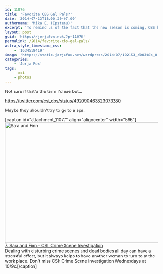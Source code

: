 ```yaml
---
id: 11076
title: 'Favorite CBS Gal Pals?'
date: '2014-07-23T18:00:39-07:00'
authorname: 'Mika E. (Ipstenu)'
excerpt: 'To remind us of the fact that the new season is coming, CBS has taken to sharing moments from episodes like this...'
layout: post
guid: 'https://jorjafox.net/?p=11076'
permalink: /2014/favorite-cbs-gal-pals/
astra_style_timestamp_css:
    - '1634558419'
image: 'https://static.jorjafox.net/wordpress/2014/07/102153_d00308b_0.jpg'
categories:
    - 'Jorja Fox'
tags:
    - csi
    - photos
---
```


Not sure if that's the term I'd use but...

https://twitter.com/csi_cbs/status/492090463823073280

Maybe they shouldn't try to go to a spa.

[caption id="attachment_11077" align="aligncenter" width="596"]<img class="size-full wp-image-11077" src="//static.jorjafox.net/wordpress/2014/07/102153_d00308b_0.jpg" alt="Sara and Finn" width="596" height="397" /> <a href="http://www.cbs.com/shows/2014-finales/photos/1001311/9-cbs-gal-pals/50509/">7. Sara and Finn - CSI: Crime Scene Investigation</a><br />Dealing with disturbing crime scenes and dead bodies all day can have a stressful effect, but it always helps to have another woman to turn to at the work place. Don't miss CSI: Crime Scene Investigation Wednesdays at 10/9c.[/caption]
